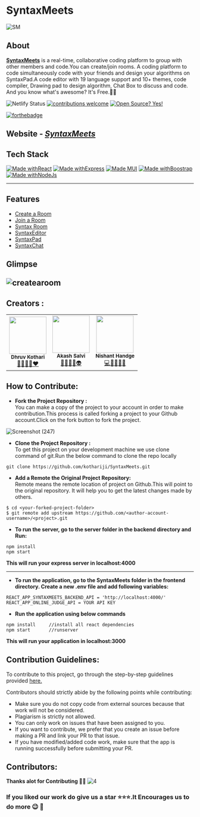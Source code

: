 

# SyntaxMeets
![SM](https://i.imgur.com/O11CKeq.gif)


## About
<a href="http://syntaxmeets.netlify.app/"><b>SyntaxMeets</b></a> is a real-time, collaborative coding platform to group with other members and code.You can create/join rooms. A coding platform to code simultaneously code with your friends and design your algorithms on SyntaxPad.A code editor with 19 language support and 10+ themes, code compiler, Drawing pad to design algorithm, Chat Box to discuss and code. And you know what's awesome? It's Free.💫✨

![Netlify Status](https://api.netlify.com/api/v1/badges/1aa2cf02-d8d5-4b5b-9881-3bde514118bd/deploy-status)
[
![contributions welcome](https://img.shields.io/badge/contributions-welcome-brightgreen.svg?style=flat)](https://github.com/dwyl/esta/issues) [![Open Source? Yes!](https://badgen.net/badge/Open%20Source%20%3F/Yes%21/blue?icon=github)](https://github.com/kothariji/SyntaxMeets) 


[![forthebadge](https://forthebadge.com/images/badges/built-with-love.svg)](https://github.com/kothariji/SyntaxMeets)
## Website - <em>[SyntaxMeets](http://syntaxmeets.netlify.app/)</em>

## Tech Stack

[![Made withReact](https://img.shields.io/badge/Made%20with-React-blue?style=for-the-badge&logo=React)]() [![Made withExpress](https://img.shields.io/badge/Made%20with-Express-purple?style=for-the-badge&logo=Javascript)]() [![Made MUI](https://img.shields.io/badge/Made%20with-Material_Ui-maroon?style=for-the-badge&logo=MaterialUi)]()  [![Made withBoostrap](https://img.shields.io/badge/Made%20with-Bootstrap-yelloe?style=for-the-badge&logo=MaterialUi)]() [![Made withNodeJs](https://img.shields.io/badge/Made%20with-Nodejs-green?style=for-the-badge&logo=Javascript)]()

---


## Features
- [Create a Room](#Create-a-room-)
- [Join a Room](#Create-a-room-)
- [Syntax Room](#Join-a-room-)
- [SyntaxEditor](#Code-&-Compile-)
- [SyntaxPad](#Syntaxpad-)
- [SyntaxChat](#Code-&-Compile-)


## Glimpse <br><br>![createaroom](https://i.imgur.com/eSq6CdD.jpg)





## Creators :
<table>
		<tr>
			<td align="center"><img src="https://i.imgur.com/e2DMxRN.jpg"  width=100px;"><br /><sub><b>Dhruv Kothari</b></sub><br/><a href="https://github.com/kothariji">🧠👨‍💻🚀❤️</a></td>
		   <td align="center"><img src="https://i.imgur.com/iWdUqU7.jpg"  width=100px;"><br /><sub><b>Akash Salvi</b></sub><br/><a href="https://github.com/Akash-Salvi">🧘🔭👨‍🎓👽</a></td>
			<td align="center"><img src="https://i.imgur.com/D1ogusY.jpg"  width=100px;"><br /><sub><b>Nishant Handge</b></sub><br/><a href="https://github.com/Nishant127">💻📱👨‍💻💥</a></td>			
		</tr>
		
</table>

## How to Contribute:
- <b>Fork the Project Repository :</b><br>
You can make a copy of the project to your account in order to make contribution.This process is called forking a project to your Github account.Click on the fork button to fork the project.

![Screenshot (247)](https://user-images.githubusercontent.com/61612939/113122940-bd2fa080-9231-11eb-9c62-61d2eb711f7c.png)

- <b>Clone the Project Repository :</b><br>
To get this project on your development machine we use clone command of git.Run the below command to clone the repo locally
```
git clone https://github.com/kothariji/SyntaxMeets.git
``` 

- <b>Add a Remote the Original Project Repository: </b><br>
Remote means the remote location of project on Github.This will point to the original repository. It will help you to get the latest changes made by others.
```
$ cd <your-forked-project-folder>
$ git remote add upstream https://github.com/<author-account-username>/<project>.git
``` 

- <b>To run the server, go to the server folder in the backend directory and Run: </b><br>
```
npm install
npm start
```
<b>This will run your express server in localhost:4000</b>

---
- <b>To run the application, go to the SyntaxMeets folder in the frontend directory. Create a new .env file and add following variables:</b>

```
REACT_APP_SYNTAXMEETS_BACKEND_API = 'http://localhost:4000/'
REACT_APP_ONLINE_JUDGE_API = YOUR API KEY
```

- <b>Run the application using below commands</b>
```
npm install		//install all react dependencies
npm start		//runserver
```
<b>This will run your application in localhost:3000</b>

## Contribution Guidelines:<br>
To contribute to this project, go through the step-by-step guidelines provided [here.](https://github.com/kothariji/SyntaxMeets/blob/master/CONTRIBUTING.md)

Contributors should strictly abide by the following points while contributing:<br>
- Make sure you do not copy code from external sources because that work will not be considered.<br>
- Plagiarism is strictly not allowed.<br>
- You can only work on issues that have been assigned to you.<br>
- If you want to contribute, we prefer that you create an issue before making a PR and link your PR to that issue.<br>
- If you have modified/added code work, make sure that the app is running successfully before submitting your PR.<br>


## Contributors:

<b>Thanks alot for Contributing :pray::dizzy:</b>
![4](https://contributors-img.web.app/image?repo=kothariji/syntaxmeets)


### If you liked our work do give us a star :star::star::star:.It Encourages us to do more :wink: :dizzy:
